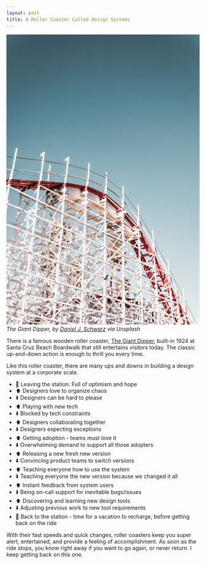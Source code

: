 ```yaml
---
layout: post
title: A Roller Coaster Called Design Systems
---
```


![Giant Dipper Roller Coaster](/assets/posts/rollercoaster.png)
*The Giant Dipper, by [Daniel J. Schwarz](https://unsplash.com/@danieljschwarz) via Unsplash*

There is a famous wooden roller coaster, [The Giant Dipper](https://en.wikipedia.org/wiki/Giant_Dipper), built-in 1924 at Santa Cruz Beach Boardwalk that still entertains visitors today. The classic up-and-down action is enough to thrill you every time. 

Like this roller coaster, there are many ups and downs in building a design system at a corporate scale. 
<!--more-->

- 🎢 Leaving the station: Full of optimism and hope
- ⬆️ Designers love to organize chaos
- ⬇️ Designers can be hard to please
- ⬆️ Playing with new tech
- ⬇️ Blocked by tech constraints
- ⬆️ Designers collaborating together
- ⬇️ Designers expecting exceptions
- ⬆️ Getting adoption - teams must love it
- ⬇️ Overwhelming demand to support all those adopters
- ⬆️ Releasing a new fresh new version
- ⬇️ Convincing product teams to switch versions
- ⬆️ Teaching everyone how to use the system
- ⬇️ Teaching everyone the new version because we changed it all
- ⬆️ Instant feedback from system users
- ⬇️ Being on-call support for inevitable bugs/issues
- ⬆️ Discovering and learning new design tools
- ⬇️ Adjusting previous work to new tool requirements
- 🚉 Back to the station - time for a vacation to recharge, before getting back on the ride

With their fast speeds and quick changes, roller coasters keep you super alert, entertained, and provide a feeling of accomplishment. As soon as the ride stops, you know right away if you want to go again, or never return. I keep getting back on this one.
